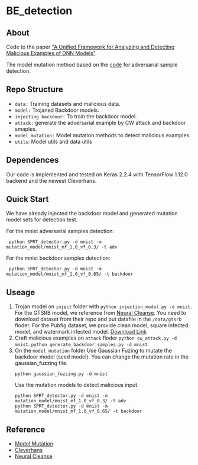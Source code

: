 # BE_detection
 
## About
Code to the paper ["A Unified Framework for Analyzing and Detecting Malicious Examples of DNN Models"](https://arxiv.org/abs/2006.14871).

The model mutation method based on the [code](https://github.com/dgl-prc/m_testing_adversatial_sample) for adversarial sample detection.

## Repo Structure
- `data:` Training datasets and malicious data.
- `model:` Trojaned Backdoor models.
- `injecting backdoor:`  To train the backdoor model.
- `attack:` generate the adversarial example by CW attack and backdoor smaples.
- `model mutation:` Model mutation methods to detect malicious examples.
- `utils`: Model utils and data utils
## Dependences
Our code is implemented and tested on Keras 2.2.4  with TensorFlow 1.12.0 backend and the newest  Cleverhans.

## Quick Start 
We have already injected the backdoor model and generated mutation model sets for detection test.

For the mnist adversarial samples detection:
```
 python SPRT_detector.py -d mnist -m mutation_model/mnist_mf_1.0_vf_0.3/ -t adv
```
For the mnist backdoor samples detection:
```
 python SPRT_detector.py -d mnist -m mutation_model/mnist_mf_1.0_vf_0.65/ -t backdoor
```

## Useage
1. Trojan model on `inject` folder with `python injection_model.py -d mnist`.
   For the GTSRB model, we reference from [Neural Cleanse](https://github.com/bolunwang/backdoor). You need to download dataset from their repo and put datafile in the `/data/gtsrb` floder. For the Pubfig dataset, we provide clean model, square infected model, and watermark infected model. [Download Link](https://drive.google.com/drive/folders/13uZrH7NW-DrQJ2p6rb96k_HNfGvOUhe2?usp=sharing)
2. Craft malicious examples on `attack` floder `python cw_attack.py -d mnist`. `python generate_backdoor_samples.py -d mnist`.
3. On the `model mutation` folder
    Use Gaussian Fuzing to mutate the backdoor model (seed model). You can change the mutation rate in the gaussian_fuzzing file.
    ```
    python gaussian_fuzzing.py -d mnist
    ```
    Use the mutation models to detect malicious input.
    ```
    python SPRT_detector.py -d mnist -m mutation_model/mnist_mf_1.0_vf_0.3/ -t adv
    python SPRT_detector.py -d mnist -m mutation_model/mnist_mf_1.0_vf_0.65/ -t backdoor
    ```

## Reference
- [Model Mutation](https://github.com/dgl-prc/m_testing_adversatial_sample)
- [Cleverhans](https://github.com/tensorflow/cleverhans)
- [Neural Cleanse](https://github.com/bolunwang/backdoor)
